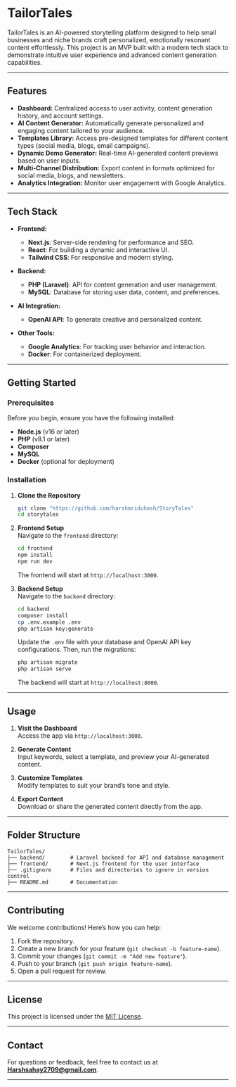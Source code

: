 # **TailorTales**

TailorTales is an AI-powered storytelling platform designed to help small businesses and niche brands craft personalized, emotionally resonant content effortlessly. This project is an MVP built with a modern tech stack to demonstrate intuitive user experience and advanced content generation capabilities.

---

## **Features**

- **Dashboard:** Centralized access to user activity, content generation history, and account settings.
- **AI Content Generator:** Automatically generate personalized and engaging content tailored to your audience.
- **Templates Library:** Access pre-designed templates for different content types (social media, blogs, email campaigns).
- **Dynamic Demo Generator:** Real-time AI-generated content previews based on user inputs.
- **Multi-Channel Distribution:** Export content in formats optimized for social media, blogs, and newsletters.
- **Analytics Integration:** Monitor user engagement with Google Analytics.

---

## **Tech Stack**

- **Frontend:**

  - **Next.js**: Server-side rendering for performance and SEO.
  - **React**: For building a dynamic and interactive UI.
  - **Tailwind CSS**: For responsive and modern styling.

- **Backend:**

  - **PHP (Laravel)**: API for content generation and user management.
  - **MySQL**: Database for storing user data, content, and preferences.

- **AI Integration:**

  - **OpenAI API**: To generate creative and personalized content.

- **Other Tools:**
  - **Google Analytics**: For tracking user behavior and interaction.
  - **Docker**: For containerized deployment.

---

## **Getting Started**

### **Prerequisites**

Before you begin, ensure you have the following installed:

- **Node.js** (v16 or later)
- **PHP** (v8.1 or later)
- **Composer**
- **MySQL**
- **Docker** (optional for deployment)

### **Installation**

1. **Clone the Repository**

   ```bash
   git clone "https://github.com/harshmriduhash/StoryTales"
   cd storytales
   ```

2. **Frontend Setup**  
   Navigate to the `frontend` directory:

   ```bash
   cd frontend
   npm install
   npm run dev
   ```

   The frontend will start at `http://localhost:3000`.

3. **Backend Setup**  
   Navigate to the `backend` directory:
   ```bash
   cd backend
   composer install
   cp .env.example .env
   php artisan key:generate
   ```
   Update the `.env` file with your database and OpenAI API key configurations. Then, run the migrations:
   ```bash
   php artisan migrate
   php artisan serve
   ```
   The backend will start at `http://localhost:8000`.

---

## **Usage**

1. **Visit the Dashboard**  
   Access the app via `http://localhost:3000`.

2. **Generate Content**  
   Input keywords, select a template, and preview your AI-generated content.

3. **Customize Templates**  
   Modify templates to suit your brand’s tone and style.

4. **Export Content**  
   Download or share the generated content directly from the app.

---

## **Folder Structure**

```
TailorTales/
├── backend/        # Laravel backend for API and database management
├── frontend/       # Next.js frontend for the user interface
├── .gitignore      # Files and directories to ignore in version control
├── README.md       # Documentation
```

---

## **Contributing**

We welcome contributions! Here’s how you can help:

1. Fork the repository.
2. Create a new branch for your feature (`git checkout -b feature-name`).
3. Commit your changes (`git commit -m "Add new feature"`).
4. Push to your branch (`git push origin feature-name`).
5. Open a pull request for review.

---

## **License**

This project is licensed under the [MIT License](LICENSE).

---

## **Contact**

For questions or feedback, feel free to contact us at **Harshsahay2709@gmail.com**.

---

